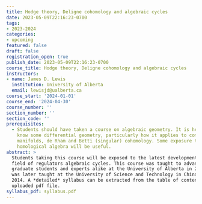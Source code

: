 ```yaml
---
title: Hodge theory, Deligne cohomology and algebraic cycles
date: 2023-05-09T22:16:23-0700
tags:
- 2023-2024
categories:
- upcoming
featured: false
draft: false
registration_open: true
publish_date: 2023-05-09T22:16:23-0700
course_title: Hodge theory, Deligne cohomology and algebraic cycles
instructors:
- name: James D. Lewis
  institution: University of Alberta
  email: lewisjd@ualberta.ca
course_start: '2024-01-01'
course_end: '2024-04-30'
course_number: ''
section_number: ''
section_code: ''
prerequisites:
  - Students should have taken a course on algebraic geometry. It is helpful to
    know some differential geometry, particularly how it applies to complex
    manifolds, de Rham and Betti (singular) cohomology. Some exposure to
    homological algebra will be useful.
abstract: >
  Students taking this course will be exposed to the latest developments in the
  field of regulators algebraic cycles. This course was taught to advanced
  graduate students and experts alike at the University of Alberta in 2013. It
  was later taught at the University of Science and Technology in China, in
  2014. A *detailed* syllabus can be extracted from the table of contents of the
  uploaded pdf file.
syllabus_pdf: syllabus.pdf
---
```

